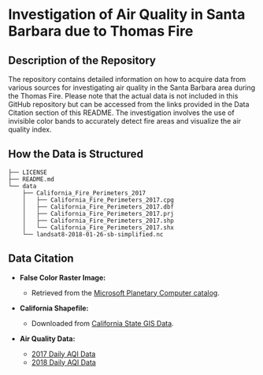 # Investigation of Air Quality in Santa Barbara due to Thomas Fire

## Description of the Repository

The repository contains detailed information on how to acquire data from various sources for investigating air quality in the Santa Barbara area during the Thomas Fire. Please note that the actual data is not included in this GitHub repository but can be accessed from the links provided in the Data Citation section of this README. The investigation involves the use of invisible color bands to accurately detect fire areas and visualize the air quality index.

## How the Data is Structured

```├── AQI_Thomas.ipynb
├── LICENSE
├── README.md
└── data
    ├── California_Fire_Perimeters_2017
    │   ├── California_Fire_Perimeters_2017.cpg
    │   ├── California_Fire_Perimeters_2017.dbf
    │   ├── California_Fire_Perimeters_2017.prj
    │   ├── California_Fire_Perimeters_2017.shp
    │   └── California_Fire_Perimeters_2017.shx
    └── landsat8-2018-01-26-sb-simplified.nc

```
## Data Citation

- **False Color Raster Image:**
  - Retrieved from the [Microsoft Planetary Computer catalog](https://planetarycomputer.microsoft.com/catalog).

- **California Shapefile:**
  - Downloaded from [California State GIS Data](https://gis.data.ca.gov/datasets/CALFIRE-Forestry::california-fire-perimeters-all-1/about).

- **Air Quality Data:**
  - [2017 Daily AQI Data](https://aqs.epa.gov/aqsweb/airdata/daily_aqi_by_county_2017.zip)
  - [2018 Daily AQI Data](https://aqs.epa.gov/aqsweb/airdata/daily_aqi_by_county_2018.zip)


